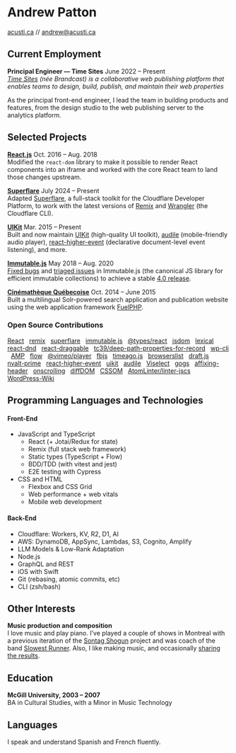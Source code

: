 # Andrew Patton

[acusti.ca][] // [andrew@acusti.ca][mailto]

## Current Employment

**Principal Engineer — Time Sites** <span class="projects__time-period">June 2022 – Present</span><br>
_[Time Sites][] (née Brandcast) is a collaborative web publishing platform that enables teams to design, build, publish, and maintain their web properties_

As the principal front-end engineer, I lead the team in building products and features, from the design studio to the web publishing server to the analytics platform.

## Selected Projects

**[React.js][]** <span class="projects__time-period">Oct. 2016 – Aug. 2018</span><br>
Modified the `react-dom` library to make it possible to render React components into an iframe and worked with the core React team to land those changes upstream.

**[Superflare][]** <span class="projects__time-period">July 2024 – Present</span><br>
Adapted [Superflare][superflare-docs], a full-stack toolkit for the Cloudflare Developer Platform, to work with the latest versions of [Remix][remix-docs] and [Wrangler][] (the Cloudflare CLI).

**[UIKit][npm-acusti]** <span class="projects__time-period">Mar. 2015 – Present</span><br>
Built and now maintain [UIKit][] (high-quality UI toolkit), [audile][] (mobile-friendly audio player), [react-higher-event][] (declarative document-level event listening), and more.

**[Immutable.js][immutable.js docs]** <span class="projects__time-period">May 2018 – Aug. 2020</span><br>
[Fixed bugs][immutable.js prs] and [triaged issues][immutable.js issues] in Immutable.js (the canonical JS library for efficient immutable collections) to achieve a stable [4.0 release][immutable.js release].

**[Cinémathèque Québecoise][cq]** <span class="projects__time-period">Oct. 2014 – June 2015</span><br>
Built a multilingual Solr-powered search application and publication website using the web application framework [FuelPHP][].

### Open Source Contributions

[React][] &nbsp; [remix][] &nbsp; [superflare][] &nbsp; [immutable.js][] &nbsp; [@types/react][] &nbsp; [jsdom][] &nbsp; [lexical][] &nbsp; [react-dnd][] &nbsp; [react-draggable][] &nbsp; [tc39/deep-path-properties-for-record][] &nbsp; [wp-cli][] &nbsp; [AMP][] &nbsp; [flow][] &nbsp; [@vimeo/player][] &nbsp; [fbjs][] &nbsp; [timeago.js][] &nbsp; [browserslist][] &nbsp; [draft.js][] &nbsp; [nvalt-prime][] &nbsp; [react-higher-event][] &nbsp; [uikit][] &nbsp; [audile][] &nbsp; [Viselect][] &nbsp; [gogs][] &nbsp; [affixing-header][] &nbsp; [onscrolling][] &nbsp; [diffDOM][] &nbsp; [CSSOM][] &nbsp; [AtomLinter/linter-jscs][] &nbsp; [WordPress-Wiki][]

## Programming Languages and Technologies

<div class="list-blocks">
    <div class="list-blocks__block">
        <h4>Front-End</h4>
        <ul>
            <li>JavaScript and TypeScript
                <ul>
                    <li>React (+ Jotai/Redux for state)</li>
                    <li>Remix (full stack web framework)</li>
                    <li>Static types (TypeScript + Flow)</li>
                    <li>BDD/TDD (with vitest and jest)</li>
                    <li>E2E testing with Cypress</li>
                </ul>
            </li>
            <li>CSS and HTML
                <ul>
                    <li>Flexbox and CSS Grid</li>
                    <li>Web performance + web vitals</li>
                    <li>Mobile web development</li>
                </ul>
            </li>
        </ul>
    </div>
    <div class="list-blocks__block">
        <h4>Back-End</h4>
        <ul>
            <li>Cloudflare: Workers, KV, R2, D1, AI</li>
            <li>AWS: DynamoDB, AppSync, Lambdas, S3, Cognito, Amplify</li>
            <li>LLM Models &amp; Low-Rank Adaptation</li>
            <li>Node.js</li>
            <li>GraphQL and REST</li>
            <li>iOS with Swift</li>
            <li>Git (rebasing, atomic commits, etc)</li>
            <li>CLI (zsh/bash)</li>
        </ul>
    </div>
</div>

## Other Interests

**Music production and composition**\
I love music and play piano. I’ve played a couple of shows in Montreal with a previous iteration of the [Sontag Shogun][] project and was coach of the band [Slowest Runner][]. Also, I like making music, and occasionally [sharing the results][music].

## Education

**McGill University, 2003 – 2007**\
BA in Cultural Studies, with a Minor in Music Technology

## Languages

I speak and understand Spanish and French fluently.

[mailto]: mailto:andrew@acusti.ca
[acusti.ca]: https://www.acusti.ca
[time sites]: https://timesites.com
[brandcast platform]: https://app.brandcast.io/signup/
[npm-acusti]: https://www.npmjs.com/~acusti
[uikit]: https://github.com/acusti/uikit
[audile]: https://github.com/acusti/audile
[react-higher-event]: https://github.com/bloodyowl/react-higher-event
[onscrolling]: https://github.com/acusti/onscrolling
[affixing-header]: https://github.com/acusti/affixing-header
[react.js]: https://github.com/facebook/react/pull/12037
[superflare]: https://github.com/jplhomer/superflare/pull/66
[superflare-docs]: https://superflare.dev 
[remix-docs]: https://remix.run
[wrangler]: https://developers.cloudflare.com/workers/wrangler/
[immutable.js docs]: https://immutable-js.com
[immutable.js prs]: https://github.com/immutable-js/immutable-js/pulls?q=is%3Apr+author%3Aacusti
[immutable.js issues]: https://github.com/immutable-js/immutable-js/issues/1494#issuecomment-386208338
[immutable.js release]: https://github.com/immutable-js/immutable-js/releases/tag/v4.0.0
[cq]: http://collections.cinematheque.qc.ca/ 'Collections en ligne | La Cinémathèque québécoise'
[fuelphp]: http://fuelphp.com/
[react]: https://github.com/facebook/react/pulls?q=is%3Apr+author%3Aacusti
[remix]: https://github.com/remix-run/remix/pulls?q=is%3Apr+is%3Aclosed+author%3Aacusti
[immutable.js]: https://github.com/immutable-js/immutable-js/pulls?q=is%3Apr+author%3Aacusti
[@types/react]: https://github.com/DefinitelyTyped/DefinitelyTyped/pull/70601
[jsdom]: https://github.com/jsdom/jsdom/pull/1621
[lexical]: https://github.com/facebook/lexical/pull/3209
[tc39/deep-path-properties-for-record]: https://github.com/tc39/proposal-deep-path-properties-for-record/pull/14
[react-dnd]: https://github.com/react-dnd/react-dnd/pull/675
[react-draggable]: https://github.com/mzabriskie/react-draggable/pulls?q=is%3Apr+author%3Aacusti
[wp-cli]: https://github.com/wp-cli/wp-cli/pulls?q=is%3Apr+author%3Aacusti
[amp]: https://github.com/ampproject/amphtml/pull/8055
[flow]: http://github.com/facebook/flow/pulls?q=is%3Apr+author%3Aacusti
[@vimeo/player]: https://github.com/vimeo/player.js/pulls?q=is%3Apr+author%3Aacusti
[cssom]: https://github.com/NV/CSSOM/pull/82
[Viselect]: https://github.com/Simonwep/selection/pulls?q=is%3Apr+author%3Aacusti
[fbjs]: https://github.com/facebook/fbjs/pulls?q=is%3Apr+author%3Aacusti
[gogs]: https://github.com/gogs/gogs/pulls?q=is%3Apr+author%3Aacusti
[browserslist]: https://github.com/browserslist/browserslist/pull/206
[timeago.js]: https://github.com/hustcc/timeago.js/issues/139#issuecomment-422639198
[draft.js]: https://github.com/facebook/draft-js/pulls?q=is%3Apr+author%3Aacusti
[atomlinter/linter-jscs]: https://github.com/AtomLinter/linter-jscs/pulls?q=is%3Apr+author%3Aacusti
[nvalt-prime]: https://github.com/bwiggs/nvalt-prime/pull/5
[diffdom]: https://github.com/fiduswriter/diffDOM/pull/43
[wordpress-wiki]: https://github.com/mgerring/WordPress-Wiki/pulls?q=is%3Apr+author%3Aacusti
[github flow]: https://guides.github.com/introduction/flow/
[sontag shogun]: http://sontagshogun.bandcamp.com/
[slowest runner]: http://theslowestrunner.bandcamp.com/
[music]: https://soundcloud.com/acusti
